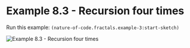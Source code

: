 # Example 8.3 - Recursion four times

Run this example: `(nature-of-code.fractals.example-3:start-sketch)`

![Example 8.3 - Recursion four
times](/screenshots/Example%208.3%20-%20Recursion%20four%20times.gif)
